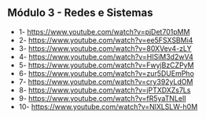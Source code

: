 ## Módulo 3 - Redes e Sistemas

* 1- https://www.youtube.com/watch?v=pjDet701pMM
* 2- https://www.youtube.com/watch?v=ee5FSXSBMi4
* 3- https://www.youtube.com/watch?v=80XVev4-zLY
* 4- https://www.youtube.com/watch?v=HISiM3d2wV4
* 5- https://www.youtube.com/watch?v=FwyjBzCZPyM
* 6- https://www.youtube.com/watch?v=zur5DUEmPho
* 7- https://www.youtube.com/watch?v=cry392yLdOM
* 8- https://www.youtube.com/watch?v=jPTXDXZs7Ls
* 9- https://www.youtube.com/watch?v=fR5yaTNLelI
* 10- https://www.youtube.com/watch?v=NlXLSLW-h0M